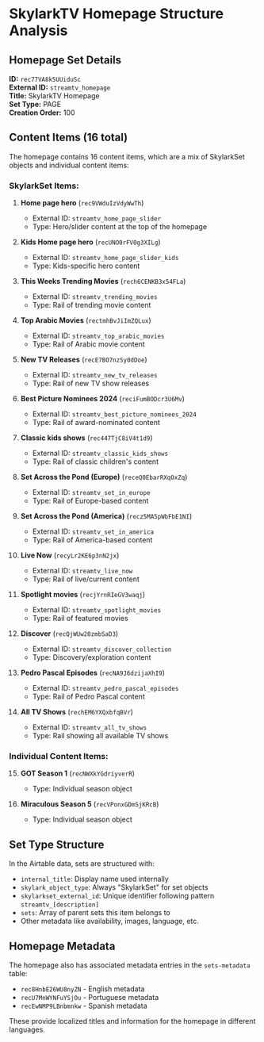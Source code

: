 # SkylarkTV Homepage Structure Analysis

## Homepage Set Details

**ID:** `rec77VA8k5UUiduSc`  
**External ID:** `streamtv_homepage`  
**Title:** SkylarkTV Homepage  
**Set Type:** PAGE  
**Creation Order:** 100

## Content Items (16 total)

The homepage contains 16 content items, which are a mix of SkylarkSet objects and individual content items:

### SkylarkSet Items:

1. **Home page hero** (`rec9VWduIzVdyWwTh`)

   - External ID: `streamtv_home_page_slider`
   - Type: Hero/slider content at the top of the homepage

2. **Kids Home page hero** (`recUNO0rFV0g3XILg`)

   - External ID: `streamtv_home_page_slider_kids`
   - Type: Kids-specific hero content

3. **This Weeks Trending Movies** (`rech6CENKB3x54FLa`)

   - External ID: `streamtv_trending_movies`
   - Type: Rail of trending movie content

4. **Top Arabic Movies** (`rectmhBvJiImZQLux`)

   - External ID: `streamtv_top_arabic_movies`
   - Type: Rail of Arabic movie content

5. **New TV Releases** (`recE7BO7nzSy0dDoe`)

   - External ID: `streamtv_new_tv_releases`
   - Type: Rail of new TV show releases

6. **Best Picture Nominees 2024** (`reciFumBODcr3U6Mv`)

   - External ID: `streamtv_best_picture_nominees_2024`
   - Type: Rail of award-nominated content

7. **Classic kids shows** (`rec447TjC8iV4t1d9`)

   - External ID: `streamtv_classic_kids_shows`
   - Type: Rail of classic children's content

8. **Set Across the Pond (Europe)** (`receQ0EbarRXqOxZq`)

   - External ID: `streamtv_set_in_europe`
   - Type: Rail of Europe-based content

9. **Set Across the Pond (America)** (`recz5MA5pWbFbE1NI`)

   - External ID: `streamtv_set_in_america`
   - Type: Rail of America-based content

10. **Live Now** (`recyLr2KE6p3nN2jx`)

    - External ID: `streamtv_live_now`
    - Type: Rail of live/current content

11. **Spotlight movies** (`recjYrnRIeGV3waqj`)

    - External ID: `streamtv_spotlight_movies`
    - Type: Rail of featured movies

12. **Discover** (`recQjWUw20zmbSaD3`)

    - External ID: `streamtv_discover_collection`
    - Type: Discovery/exploration content

13. **Pedro Pascal Episodes** (`recNA9J6dzijaXhI9`)

    - External ID: `streamtv_pedro_pascal_episodes`
    - Type: Rail of Pedro Pascal content

14. **All TV Shows** (`rechEM6YXQxbfqBVr`)
    - External ID: `streamtv_all_tv_shows`
    - Type: Rail showing all available TV shows

### Individual Content Items:

15. **GOT Season 1** (`recNWXkYGdriyverR`)

    - Type: Individual season object

16. **Miraculous Season 5** (`recVPonxGDmSjKRcB`)
    - Type: Individual season object

## Set Type Structure

In the Airtable data, sets are structured with:

- `internal_title`: Display name used internally
- `skylark_object_type`: Always "SkylarkSet" for set objects
- `skylarkset_external_id`: Unique identifier following pattern `streamtv_[description]`
- `sets`: Array of parent sets this item belongs to
- Other metadata like availability, images, language, etc.

## Homepage Metadata

The homepage also has associated metadata entries in the `sets-metadata` table:

- `rec8HnbE26WU8nyZN` - English metadata
- `recU7MnWYNFuYSjOu` - Portuguese metadata
- `recEwNMP9LBnbmnkw` - Spanish metadata

These provide localized titles and information for the homepage in different languages.
